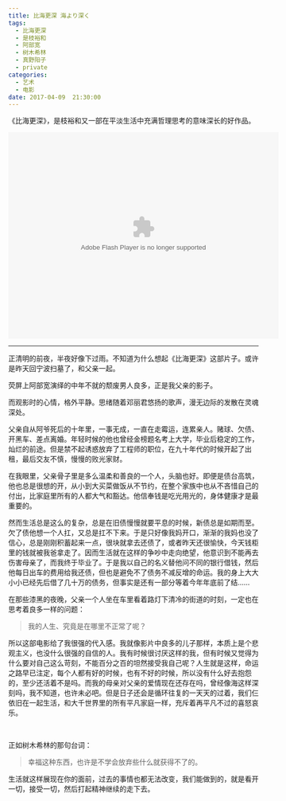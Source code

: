 ```yaml
---
title: 比海更深 海より深く
tags:
  - 比海更深
  - 是枝裕和
  - 阿部宽
  - 树木希林
  - 真野阳子
  - private
categories:
  - 艺术
  - 电影
date: 2017-04-09  21:30:00
---
```

《比海更深》，是枝裕和又一部在平淡生活中充满哲理思考的意味深长的好作品。

<embed height="415" width="544" quality="high" allowfullscreen="true" type="application/x-shockwave-flash" src="//static.hdslb.com/miniloader.swf" flashvars="aid=9203006&page=1" pluginspage="//www.adobe.com/shockwave/download/download.cgi?P1_Prod_Version=ShockwaveFlash"></embed>

<!--more-->

---

正清明的前夜，半夜好像下过雨。不知道为什么想起《比海更深》这部片子。或许是昨天回宁波扫墓了，和父亲一起。

荧屏上阿部宽演绎的中年不就的颓废男人良多，正是我父亲的影子。

而观影时的心情，格外平静。思绪随着邓丽君悠扬的歌声，漫无边际的发散在灵魂深处。

父亲自从阿爷死后的十年里，一事无成，一直在走霉运，连累亲人。赌球、欠债、开黑车、差点离婚。年轻时候的他也曾经金榜题名考上大学，毕业后稳定的工作，灿烂的前途。但是禁不起诱惑放弃了工程师的职位，在九十年代的时候开起了出租，最后交友不慎，慢慢的败光家财。

在我眼里，父亲骨子里是多么温柔和善良的一个人，头脑也好。即便是债台高筑，他也总是很想的开，从小到大买菜做饭从不节约，在整个家族中也从不吝惜自己的付出，比家庭里所有的人都大气和豁达。他信奉钱是吃光用光的，身体健康才是最重要的。

然而生活总是这么的复杂，总是在旧债慢慢就要平息的时候，新债总是如期而至。欠了债他想一个人扛，又总是扛不下来。于是只好像我妈开口，渐渐的我妈也没了信心，总是刚刚积蓄起来一点，很块就拿去还债了，或者昨天还很愉快，今天钱柜里的钱就被我爸拿走了。因而生活就在这样的争吵中走向绝望，他意识到不能再去伤害母亲了，而我终于毕业了。于是我以自己的名义替他问不同的银行借钱，然后他每日出车的费用给我还债，但也是避免不了债务不减反增的命运。我的身上大大小小已经先后借了几十万的债务，但事实是还有一部分等着今年年底前了结……

在那些漆黑的夜晚，父亲一个人坐在车里看着路灯下清冷的街道的时刻，一定也在思考着良多一样的问题：

> 我的人生、究竟是在哪里不正常了呢？

所以这部电影给了我很强的代入感。我就像影片中良多的儿子那样，本质上是个悲观主义，也没什么很强的自信的人。我有时候很讨厌这样的我，但有时候又觉得为什么要对自己这么苛刻，不能百分之百的坦然接受我自己呢？人生就是这样，命运之路早已注定，每个人都有好的时候，也有不好的时候，所以没有什么好去抱怨的，至少还活着不是吗。而我的母亲对父亲的爱情现在还存在吗，曾经像海这样深刻吗，我不知道，也许未必吧。但是日子还会是循环往复的一天天的过着，我们仨依旧在一起生活，和大千世界里的所有平凡家庭一样，充斥着再平凡不过的喜怒哀乐。

</br>

正如树木希林的那句台词：

> 幸福这种东西，也许是不学会放弃些什么就获得不了的。

生活就这样展现在你的面前，过去的事情也都无法改变，我们能做到的，就是看开一切，接受一切，然后打起精神继续的走下去。